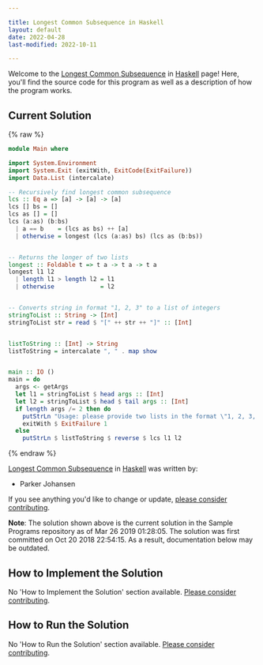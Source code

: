 ```yaml
---

title: Longest Common Subsequence in Haskell
layout: default
date: 2022-04-28
last-modified: 2022-10-11

---
```


Welcome to the [Longest Common Subsequence](https://sampleprograms.io/projects/longest-common-subsequence) in [Haskell](https://sampleprograms.io/languages/haskell) page! Here, you'll find the source code for this program as well as a description of how the program works.

## Current Solution

{% raw %}

```haskell
module Main where

import System.Environment
import System.Exit (exitWith, ExitCode(ExitFailure))
import Data.List (intercalate)

-- Recursively find longest common subsequence
lcs :: Eq a => [a] -> [a] -> [a]
lcs [] bs = []
lcs as [] = []
lcs (a:as) (b:bs)
  | a == b    = (lcs as bs) ++ [a]
  | otherwise = longest (lcs (a:as) bs) (lcs as (b:bs))


-- Returns the longer of two lists
longest :: Foldable t => t a -> t a -> t a
longest l1 l2
  | length l1 > length l2 = l1
  | otherwise             = l2


-- Converts string in format "1, 2, 3" to a list of integers
stringToList :: String -> [Int]
stringToList str = read $ "[" ++ str ++ "]" :: [Int]


listToString :: [Int] -> String
listToString = intercalate ", " . map show


main :: IO ()
main = do
  args <- getArgs
  let l1 = stringToList $ head args :: [Int]
  let l2 = stringToList $ head $ tail args :: [Int]
  if length args /= 2 then do
    putStrLn "Usage: please provide two lists in the format \"1, 2, 3, 4, 5\""
    exitWith $ ExitFailure 1
  else
    putStrLn $ listToString $ reverse $ lcs l1 l2
```

{% endraw %}

[Longest Common Subsequence](https://sampleprograms.io/projects/longest-common-subsequence) in [Haskell](https://sampleprograms.io/languages/haskell) was written by:

- Parker Johansen

If you see anything you'd like to change or update, [please consider contributing](https://github.com/TheRenegadeCoder/sample-programs).

**Note**: The solution shown above is the current solution in the Sample Programs repository as of Mar 26 2019 01:28:05. The solution was first committed on Oct 20 2018 22:54:15. As a result, documentation below may be outdated.

## How to Implement the Solution

No 'How to Implement the Solution' section available. [Please consider contributing](https://github.com/TheRenegadeCoder/sample-programs-website).

## How to Run the Solution

No 'How to Run the Solution' section available. [Please consider contributing](https://github.com/TheRenegadeCoder/sample-programs-website).